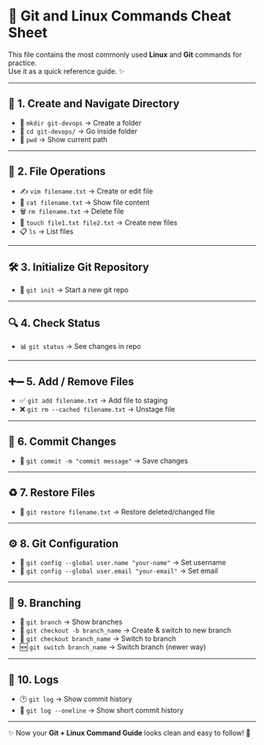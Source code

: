 # 🚀 Git and Linux Commands Cheat Sheet

This file contains the most commonly used **Linux** and **Git** commands for practice.  
Use it as a quick reference guide. ✨

---

## 📂 1. Create and Navigate Directory
- 📁 `mkdir git-devops` → Create a folder  
- 📂 `cd git-devops/` → Go inside folder  
- 🧭 `pwd` → Show current path  

---

## 📄 2. File Operations
- ✍️ `vim filename.txt` → Create or edit file  
- 📖 `cat filename.txt` → Show file content  
- 🗑️ `rm filename.txt` → Delete file  
- 📝 `touch file1.txt file2.txt` → Create new files  
- 📋 `ls` → List files  

---

## 🛠️ 3. Initialize Git Repository
- 🌱 `git init` → Start a new git repo  

---

## 🔍 4. Check Status
- 📊 `git status` → See changes in repo  

---

## ➕➖ 5. Add / Remove Files
- ✅ `git add filename.txt` → Add file to staging  
- ❌ `git rm --cached filename.txt` → Unstage file  

---

## 💾 6. Commit Changes
- 📝 `git commit -m "commit message"` → Save changes  

---

## ♻️ 7. Restore Files
- 🔄 `git restore filename.txt` → Restore deleted/changed file  

---

## ⚙️ 8. Git Configuration
- 👤 `git config --global user.name "your-name"` → Set username  
- 📧 `git config --global user.email "your-email"` → Set email  

---

## 🌿 9. Branching
- 🌱 `git branch` → Show branches  
- 🌿 `git checkout -b branch_name` → Create & switch to new branch  
- 🔀 `git checkout branch_name` → Switch to branch  
- 🆕 `git switch branch_name` → Switch branch (newer way)  

---

## 📜 10. Logs
- 🕑 `git log` → Show commit history  
- 📑 `git log --oneline` → Show short commit history  

---

✨ Now your **Git + Linux Command Guide** looks clean and easy to follow! 🚀
